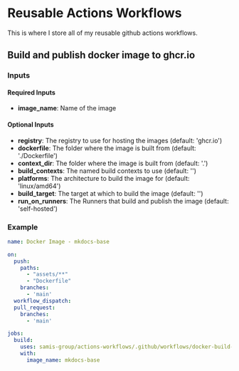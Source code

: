 # Reusable Actions Workflows

This is where I store all of my reusable github actions workflows.

## Build and publish docker image to ghcr.io

### Inputs

#### Required Inputs

- **image_name**: Name of the image

#### Optional Inputs

- **registry**: The registry to use for hosting the images (default: 'ghcr.io')
- **dockerfile**: The folder where the image is built from (default: './Dockerfile')
- **context_dir**: The folder where the image is built from (default: '.')
- **build_contexts**: The named build contexts to use (default: '')
- **platforms**: The architecture to build the image for (default: 'linux/amd64')
- **build_target**: The target at which to build the image (default: '')
- **run_on_runners**: The Runners that build and publish the image (default: 'self-hosted')

### Example

```yaml
name: Docker Image - mkdocs-base

on:
  push:
    paths:
      - "assets/**"
      - "Dockerfile"
    branches:
      - 'main'
  workflow_dispatch:
  pull_request:
    branches:
      - 'main'

jobs:
  build:
    uses: samis-group/actions-workflows/.github/workflows/docker-build-and-publish.yaml@main
    with:
      image_name: mkdocs-base
```
